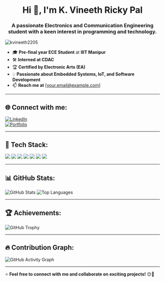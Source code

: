 <h1 align="center">Hi 👋, I'm K. Vineeth Ricky Pal</h1>
<h3 align="center">A passionate Electronics and Communication Engineering student with a keen interest in programming and technology.</h3>

<p align="left"> <img src="https://komarev.com/ghpvc/?username=kvineeth2205&label=Profile%20views&color=0e75b6&style=flat" alt="kvineeth2205" /> </p>

- 🎓 **Pre-final year ECE Student** at **IIIT Manipur**  
- 🛠 **Interned at CDAC**  
- 🏆 **Certified by Electronic Arts (EA)**  
- 💡 **Passionate about Embedded Systems, IoT, and Software Development**  
- 📫 **Reach me at** [your.email@example.com]  

---

## 🌐 Connect with me:  
[![LinkedIn](https://img.shields.io/badge/LinkedIn-0A66C2?style=for-the-badge&logo=linkedin&logoColor=white)](https://www.linkedin.com/in/your-linkedin-profile)  
[![Portfolio](https://img.shields.io/badge/Portfolio-FF5722?style=for-the-badge&logo=Google-Chrome&logoColor=white)](https://your-portfolio-link.com)  

---

## 🚀 Tech Stack:
<p align="left">
  <img src="https://img.shields.io/badge/C++-00599C?style=for-the-badge&logo=c%2B%2B&logoColor=white" />
  <img src="https://img.shields.io/badge/C-00599C?style=for-the-badge&logo=c&logoColor=white" />
  <img src="https://img.shields.io/badge/Python-3776AB?style=for-the-badge&logo=python&logoColor=white" />
  <img src="https://img.shields.io/badge/Arduino-00979D?style=for-the-badge&logo=arduino&logoColor=white" />
  <img src="https://img.shields.io/badge/Embedded%20Systems-FF6F00?style=for-the-badge&logo=raspberry-pi&logoColor=white" />
  <img src="https://img.shields.io/badge/IoT-32A852?style=for-the-badge&logo=internet-of-things&logoColor=white" />
  <img src="https://img.shields.io/badge/GitHub-181717?style=for-the-badge&logo=github&logoColor=white" />
</p>

---

## 📊 GitHub Stats:
<p align="left">
  <img src="https://github-readme-stats.vercel.app/api?username=KVineeth2205&show_icons=true&theme=dark" alt="GitHub Stats" />
  <img src="https://github-readme-stats.vercel.app/api/top-langs/?username=KVineeth2205&layout=compact&theme=dark" alt="Top Languages" />
</p>

---

## 🏆 Achievements:
![GitHub Trophy](https://github-profile-trophy.vercel.app/?username=KVineeth2205&theme=onedark)

---

## 🔥 Contribution Graph:
![GitHub Activity Graph](https://github-readme-activity-graph.vercel.app/graph?username=KVineeth2205&theme=react-dark)

---

⭐ **Feel free to connect with me and collaborate on exciting projects!** 😊🚀  
